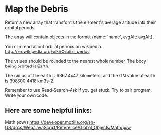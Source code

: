 # Map the Debris
Return a new array that transforms the element's average altitude into their orbital periods.

The array will contain objects in the format {name: 'name', avgAlt: avgAlt}.

You can read about orbital periods on wikipedia.
http://en.wikipedia.org/wiki/Orbital_period

The values should be rounded to the nearest whole number. The body being orbited is Earth.

The radius of the earth is 6367.4447 kilometers, and the GM value of earth is 398600.4418 km3s-2.

Remember to use Read-Search-Ask if you get stuck. Try to pair program. Write your own code.

## Here are some helpful links:

Math.pow()
https://developer.mozilla.org/en-US/docs/Web/JavaScript/Reference/Global_Objects/Math/pow
